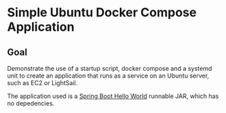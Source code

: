 # Simple Ubuntu Docker Compose Application

## Goal

Demonstrate the use of a startup script, docker compose and a systemd unit to create an application that runs as a service on an Ubuntu server, such as EC2 or LightSail.

The application used is a [Spring Boot Hello World](https://github.com/kbaynes/docker-springboot-helloworld) runnable JAR, which has no depedencies.

